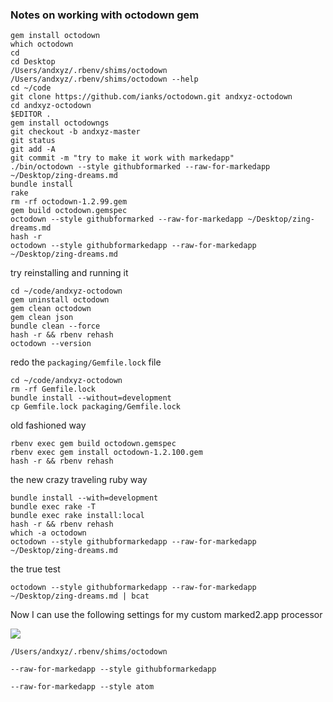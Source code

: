 
### Notes on working with octodown gem

```shell
gem install octodown
which octodown
cd
cd Desktop
/Users/andxyz/.rbenv/shims/octodown
/Users/andxyz/.rbenv/shims/octodown --help
cd ~/code
git clone https://github.com/ianks/octodown.git andxyz-octodown
cd andxyz-octodown
$EDITOR .
gem install octodowngs
git checkout -b andxyz-master
git status
git add -A
git commit -m "try to make it work with markedapp"
./bin/octodown --style githubformarked --raw-for-markedapp ~/Desktop/zing-dreams.md
bundle install
rake
rm -rf octodown-1.2.99.gem
gem build octodown.gemspec
octodown --style githubformarked --raw-for-markedapp ~/Desktop/zing-dreams.md
hash -r
octodown --style githubformarkedapp --raw-for-markedapp ~/Desktop/zing-dreams.md
```


try reinstalling and running it

```shell
cd ~/code/andxyz-octodown
gem uninstall octodown
gem clean octodown
gem clean json
bundle clean --force
hash -r && rbenv rehash
octodown --version
```

redo the `packaging/Gemfile.lock` file

```
cd ~/code/andxyz-octodown
rm -rf Gemfile.lock
bundle install --without=development
cp Gemfile.lock packaging/Gemfile.lock
```

old fashioned way

```shell
rbenv exec gem build octodown.gemspec
rbenv exec gem install octodown-1.2.100.gem
hash -r && rbenv rehash
```

the new crazy traveling ruby way

```shell
bundle install --with=development
bundle exec rake -T
bundle exec rake install:local
hash -r && rbenv rehash
which -a octodown
octodown --style githubformarkedapp --raw-for-markedapp ~/Desktop/zing-dreams.md

```

the true test

```shell
octodown --style githubformarkedapp --raw-for-markedapp ~/Desktop/zing-dreams.md | bcat
```

Now I can use the following settings for my custom marked2.app processor

![](http://cl.ly/3q3b1q1g192C/Image%202016-01-25%20at%206.17.38%20PM.png)

`/Users/andxyz/.rbenv/shims/octodown`

`--raw-for-markedapp --style githubformarkedapp`

`--raw-for-markedapp --style atom`
